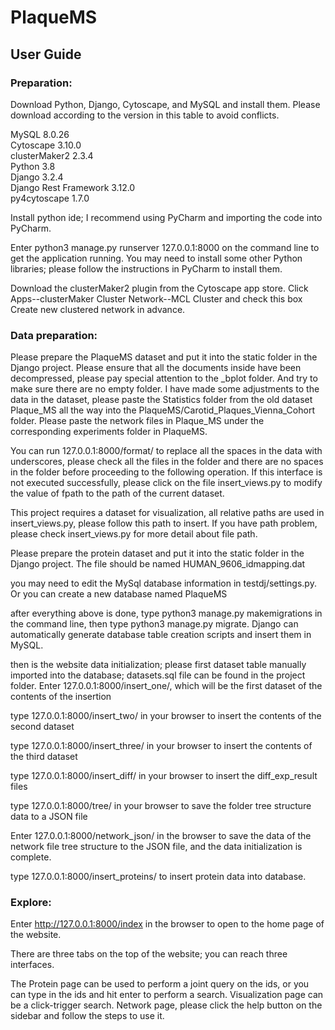 # PlaqueMS
## User Guide
### Preparation: 
Download Python, Django, Cytoscape, and MySQL and install them. Please download according to the version in this table to avoid conflicts.  

MySQL  8.0.26  
Cytoscape 3.10.0  
clusterMaker2 2.3.4  
Python 3.8  
Django 3.2.4  
Django Rest Framework 3.12.0  
py4cytoscape 1.7.0  

Install python ide; I recommend using PyCharm and importing the code into PyCharm.  

Enter python3 manage.py runserver 127.0.0.1:8000 on the command line to get the application running. You may need to install some other Python libraries; please follow the instructions in PyCharm to install them.  

Download the clusterMaker2 plugin from the Cytoscape app store. Click Apps--clusterMaker Cluster Network--MCL Cluster and check this box Create new clustered network in advance.  
### Data preparation:
Please prepare the PlaqueMS dataset and put it into the static folder in the Django project. Please ensure that all the documents inside have been decompressed, please pay special attention to the _bplot folder. And try to make sure there are no empty folder. I have made some adjustments to the data in the dataset, please paste the Statistics folder from the old dataset Plaque_MS all the way into the PlaqueMS/Carotid_Plaques_Vienna_Cohort folder. Please paste the network files in Plaque_MS under the corresponding experiments folder in PlaqueMS.  

You can run 127.0.0.1:8000/format/ to replace all the spaces in the data with underscores, please check all the files in the folder and there are no spaces in the folder before proceeding to the following operation. If this interface is not executed successfully, please click on the file insert_views.py to modify the value of fpath to the path of the current dataset.  

This project requires a dataset for visualization, all relative paths are used in insert_views.py, please follow this path to insert. If you have path problem, please check insert_views.py for more detail about file path.  

Please prepare the protein dataset and put it into the static folder in the Django project. The file should be named HUMAN_9606_idmapping.dat  

you may need to edit the MySql database information in testdj/settings.py. Or you can create a new database named PlaqueMS  

after everything above is done, type python3 manage.py makemigrations in the command line, then type python3 manage.py migrate. Django can automatically generate database table creation scripts and insert them in MySQL.  

then is the website data initialization; please first dataset table manually imported into the database; datasets.sql file can be found in the project folder. Enter 127.0.0.1:8000/insert_one/, which will be the first dataset of the contents of the insertion  

type 127.0.0.1:8000/insert_two/ in your browser to insert the contents of the second dataset  

type 127.0.0.1:8000/insert_three/ in your browser to insert the contents of the third dataset  

type 127.0.0.1:8000/insert_diff/ in your browser to insert the diff_exp_result files

type 127.0.0.1:8000/tree/ in your browser to save the folder tree structure data to a JSON file  

Enter 127.0.0.1:8000/network_json/ in the browser to save the data of the network file tree structure to the JSON file, and the data initialization is complete.   

type 127.0.0.1:8000/insert_proteins/ to insert protein data into database.  
### Explore:
Enter http://127.0.0.1:8000/index in the browser to open to the home page of the website.  

There are three tabs on the top of the website; you can reach three interfaces.  

The Protein page can be used to perform a joint query on the ids, or you can type in the ids and hit enter to perform a search. Visualization page can be a click-trigger search. Network page, please click the help button on the sidebar and follow the steps to use it.

